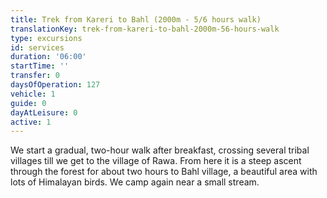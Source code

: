 ```yaml
---
title: Trek from Kareri to Bahl (2000m - 5/6 hours walk)
translationKey: trek-from-kareri-to-bahl-2000m-56-hours-walk
type: excursions
id: services
duration: '06:00'
startTime: ''
transfer: 0
daysOfOperation: 127
vehicle: 1
guide: 0
dayAtLeisure: 0
active: 1
---
```

We start a gradual, two-hour walk after breakfast, crossing several tribal villages till we get to the village of Rawa. From here it is a steep ascent through the forest for about two hours to Bahl village, a beautiful area with lots of Himalayan birds. We camp again near a small stream.